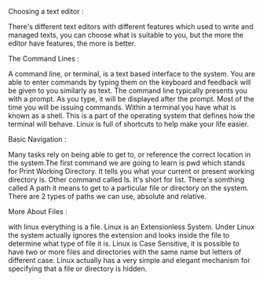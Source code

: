
Choosing a text editor : 


There's different text editors with different features which used to write and managed texts, you can choose what is suitable to you, but the more the editor have features, the more is better. 


The Command Lines : 


A command line, or terminal, is a text based interface to the system. You are able to enter commands by typing them on the keyboard and feedback will be given to you similarly as text.
The command line typically presents you with a prompt. As you type, it will be displayed after the prompt. Most of the time you will be issuing commands.
Within a terminal you have what is known as a shell. This is a part of the operating system that defines how the terminal will behave. Linux is full of shortcuts to help make your life easier. 


Basic Navigation : 

 
 Many tasks rely on being able to get to, or reference the correct location in the system.The first command we are going to learn is pwd which stands for Print Working Directory. It tells you what your current or present working directory is. 
Other command called  ls. It's short for list. There's somthing called A path it means to get to a particular file or directory on the system. There are 2 types of paths we can use, absolute and relative.


More About Files : 


 with linux everything is a file. Linux is an Extensionless System.  Under Linux the system actually ignores the extension and looks inside the file to determine what type of file it is.
Linux is Case Sensitive,  it is possible to have two or more files and directories with the same name but letters of different case. Linux actually has a very simple and elegant mechanism for specifying that a file or directory is hidden.  
